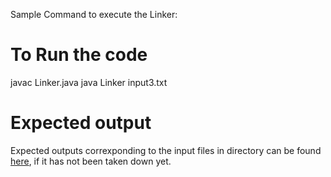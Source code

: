 Sample Command to execute the Linker:
# To Run the code
javac Linker.java
java Linker input3.txt

# Expected output
Expected outputs correxponding to the input files in directory can be found [here](http://cs.nyu.edu/~gottlieb/courses/os2250/labs/lab1/),
if it has not been taken down yet.
